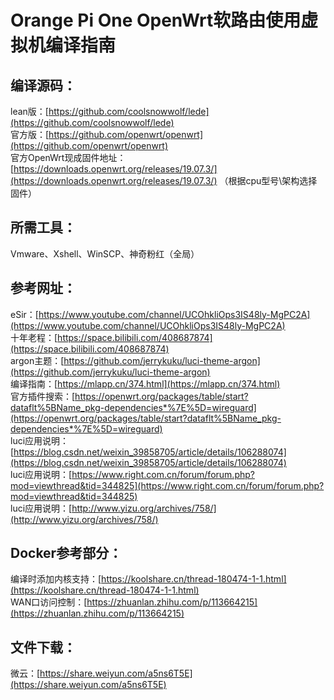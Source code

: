 # Orange Pi One OpenWrt软路由使用虚拟机编译指南
## 编译源码：
lean版：[https://github.com/coolsnowwolf/lede](https://github.com/coolsnowwolf/lede)  
官方版：[https://github.com/openwrt/openwrt](https://github.com/openwrt/openwrt)  
官方OpenWrt现成固件地址：[https://downloads.openwrt.org/releases/19.07.3/](https://downloads.openwrt.org/releases/19.07.3/) （根据cpu型号\架构选择固件）
## 所需工具：
Vmware、Xshell、WinSCP、神奇粉红（全局）
## 参考网址：
eSir：[https://www.youtube.com/channel/UCOhkliOps3IS48ly-MgPC2A](https://www.youtube.com/channel/UCOhkliOps3IS48ly-MgPC2A)  
十年老程：[https://space.bilibili.com/408687874](https://space.bilibili.com/408687874)  
argon主题：[https://github.com/jerrykuku/luci-theme-argon](https://github.com/jerrykuku/luci-theme-argon)  
编译指南：[https://mlapp.cn/374.html](https://mlapp.cn/374.html)  
官方插件搜索：[https://openwrt.org/packages/table/start?dataflt%5BName_pkg-dependencies*%7E%5D=wireguard](https://openwrt.org/packages/table/start?dataflt%5BName_pkg-dependencies*%7E%5D=wireguard)  
luci应用说明：[https://blog.csdn.net/weixin_39858705/article/details/106288074](https://blog.csdn.net/weixin_39858705/article/details/106288074)  
luci应用说明：[https://www.right.com.cn/forum/forum.php?mod=viewthread&tid=344825](https://www.right.com.cn/forum/forum.php?mod=viewthread&tid=344825)  
luci应用说明：[http://www.yizu.org/archives/758/](http://www.yizu.org/archives/758/)
## Docker参考部分：
编译时添加内核支持：[https://koolshare.cn/thread-180474-1-1.html](https://koolshare.cn/thread-180474-1-1.html)  
WAN口访问控制：[https://zhuanlan.zhihu.com/p/113664215](https://zhuanlan.zhihu.com/p/113664215)
## 文件下载：
微云：[https://share.weiyun.com/a5ns6T5E](https://share.weiyun.com/a5ns6T5E)
